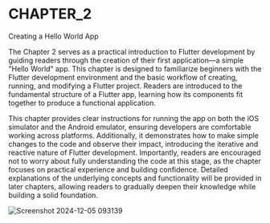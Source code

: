 # CHAPTER_2
Creating a Hello World App

The Chapter 2 serves as a practical introduction to Flutter development by guiding readers through the creation of their first application—a simple "Hello World" app. This chapter is designed to familiarize beginners with the Flutter development environment and the basic workflow of creating, running, and modifying a Flutter project. Readers are introduced to the fundamental structure of a Flutter app, learning how its components fit together to produce a functional application.

This chapter provides clear instructions for running the app on both the iOS simulator and the Android emulator, ensuring developers are comfortable working across platforms. Additionally, it demonstrates how to make simple changes to the code and observe their impact, introducing the iterative and reactive nature of Flutter development. Importantly, readers are encouraged not to worry about fully understanding the code at this stage, as the chapter focuses on practical experience and building confidence. Detailed explanations of the underlying concepts and functionality will be provided in later chapters, allowing readers to gradually deepen their knowledge while building a solid foundation.

![Screenshot 2024-12-05 093139](https://github.com/user-attachments/assets/8f2bbd1d-2b68-4bde-b09d-52e70b21ccc6)

